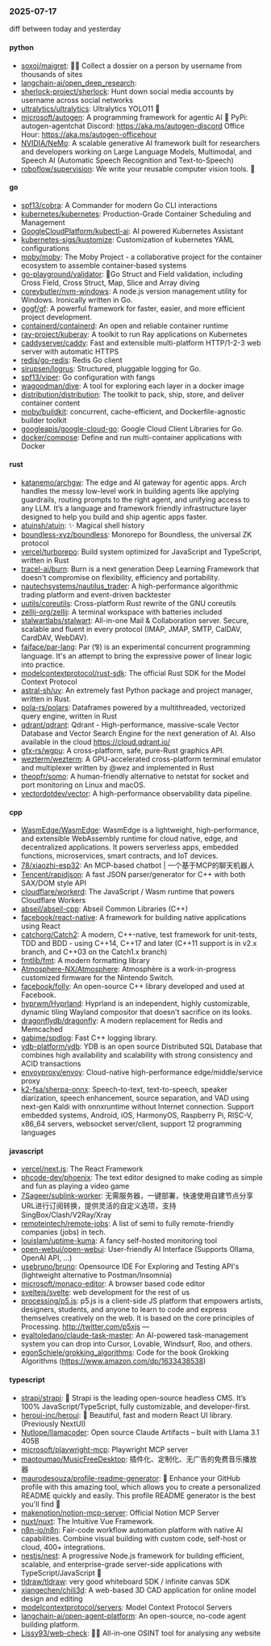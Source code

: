 ### 2025-07-17
diff between today and yesterday

#### python
* [soxoj/maigret](https://github.com/soxoj/maigret): 🕵️‍♂️ Collect a dossier on a person by username from thousands of sites
* [langchain-ai/open_deep_research](https://github.com/langchain-ai/open_deep_research): 
* [sherlock-project/sherlock](https://github.com/sherlock-project/sherlock): Hunt down social media accounts by username across social networks
* [ultralytics/ultralytics](https://github.com/ultralytics/ultralytics): Ultralytics YOLO11 🚀
* [microsoft/autogen](https://github.com/microsoft/autogen): A programming framework for agentic AI 🤖 PyPi: autogen-agentchat Discord: https://aka.ms/autogen-discord Office Hour: https://aka.ms/autogen-officehour
* [NVIDIA/NeMo](https://github.com/NVIDIA/NeMo): A scalable generative AI framework built for researchers and developers working on Large Language Models, Multimodal, and Speech AI (Automatic Speech Recognition and Text-to-Speech)
* [roboflow/supervision](https://github.com/roboflow/supervision): We write your reusable computer vision tools. 💜

#### go
* [spf13/cobra](https://github.com/spf13/cobra): A Commander for modern Go CLI interactions
* [kubernetes/kubernetes](https://github.com/kubernetes/kubernetes): Production-Grade Container Scheduling and Management
* [GoogleCloudPlatform/kubectl-ai](https://github.com/GoogleCloudPlatform/kubectl-ai): AI powered Kubernetes Assistant
* [kubernetes-sigs/kustomize](https://github.com/kubernetes-sigs/kustomize): Customization of kubernetes YAML configurations
* [moby/moby](https://github.com/moby/moby): The Moby Project - a collaborative project for the container ecosystem to assemble container-based systems
* [go-playground/validator](https://github.com/go-playground/validator): 💯Go Struct and Field validation, including Cross Field, Cross Struct, Map, Slice and Array diving
* [coreybutler/nvm-windows](https://github.com/coreybutler/nvm-windows): A node.js version management utility for Windows. Ironically written in Go.
* [gogf/gf](https://github.com/gogf/gf): A powerful framework for faster, easier, and more efficient project development.
* [containerd/containerd](https://github.com/containerd/containerd): An open and reliable container runtime
* [ray-project/kuberay](https://github.com/ray-project/kuberay): A toolkit to run Ray applications on Kubernetes
* [caddyserver/caddy](https://github.com/caddyserver/caddy): Fast and extensible multi-platform HTTP/1-2-3 web server with automatic HTTPS
* [redis/go-redis](https://github.com/redis/go-redis): Redis Go client
* [sirupsen/logrus](https://github.com/sirupsen/logrus): Structured, pluggable logging for Go.
* [spf13/viper](https://github.com/spf13/viper): Go configuration with fangs
* [wagoodman/dive](https://github.com/wagoodman/dive): A tool for exploring each layer in a docker image
* [distribution/distribution](https://github.com/distribution/distribution): The toolkit to pack, ship, store, and deliver container content
* [moby/buildkit](https://github.com/moby/buildkit): concurrent, cache-efficient, and Dockerfile-agnostic builder toolkit
* [googleapis/google-cloud-go](https://github.com/googleapis/google-cloud-go): Google Cloud Client Libraries for Go.
* [docker/compose](https://github.com/docker/compose): Define and run multi-container applications with Docker

#### rust
* [katanemo/archgw](https://github.com/katanemo/archgw): The edge and AI gateway for agentic apps. Arch handles the messy low-level work in building agents like applying guardrails, routing prompts to the right agent, and unifying access to any LLM. It’s a language and framework friendly infrastructure layer designed to help you build and ship agentic apps faster.
* [atuinsh/atuin](https://github.com/atuinsh/atuin): ✨ Magical shell history
* [boundless-xyz/boundless](https://github.com/boundless-xyz/boundless): Monorepo for Boundless, the universal ZK protocol
* [vercel/turborepo](https://github.com/vercel/turborepo): Build system optimized for JavaScript and TypeScript, written in Rust
* [tracel-ai/burn](https://github.com/tracel-ai/burn): Burn is a next generation Deep Learning Framework that doesn't compromise on flexibility, efficiency and portability.
* [nautechsystems/nautilus_trader](https://github.com/nautechsystems/nautilus_trader): A high-performance algorithmic trading platform and event-driven backtester
* [uutils/coreutils](https://github.com/uutils/coreutils): Cross-platform Rust rewrite of the GNU coreutils
* [zellij-org/zellij](https://github.com/zellij-org/zellij): A terminal workspace with batteries included
* [stalwartlabs/stalwart](https://github.com/stalwartlabs/stalwart): All-in-one Mail & Collaboration server. Secure, scalable and fluent in every protocol (IMAP, JMAP, SMTP, CalDAV, CardDAV, WebDAV).
* [faiface/par-lang](https://github.com/faiface/par-lang): Par (⅋) is an experimental concurrent programming language. It's an attempt to bring the expressive power of linear logic into practice.
* [modelcontextprotocol/rust-sdk](https://github.com/modelcontextprotocol/rust-sdk): The official Rust SDK for the Model Context Protocol
* [astral-sh/uv](https://github.com/astral-sh/uv): An extremely fast Python package and project manager, written in Rust.
* [pola-rs/polars](https://github.com/pola-rs/polars): Dataframes powered by a multithreaded, vectorized query engine, written in Rust
* [qdrant/qdrant](https://github.com/qdrant/qdrant): Qdrant - High-performance, massive-scale Vector Database and Vector Search Engine for the next generation of AI. Also available in the cloud https://cloud.qdrant.io/
* [gfx-rs/wgpu](https://github.com/gfx-rs/wgpu): A cross-platform, safe, pure-Rust graphics API.
* [wezterm/wezterm](https://github.com/wezterm/wezterm): A GPU-accelerated cross-platform terminal emulator and multiplexer written by @wez and implemented in Rust
* [theopfr/somo](https://github.com/theopfr/somo): A human-friendly alternative to netstat for socket and port monitoring on Linux and macOS.
* [vectordotdev/vector](https://github.com/vectordotdev/vector): A high-performance observability data pipeline.

#### cpp
* [WasmEdge/WasmEdge](https://github.com/WasmEdge/WasmEdge): WasmEdge is a lightweight, high-performance, and extensible WebAssembly runtime for cloud native, edge, and decentralized applications. It powers serverless apps, embedded functions, microservices, smart contracts, and IoT devices.
* [78/xiaozhi-esp32](https://github.com/78/xiaozhi-esp32): An MCP-based chatbot | 一个基于MCP的聊天机器人
* [Tencent/rapidjson](https://github.com/Tencent/rapidjson): A fast JSON parser/generator for C++ with both SAX/DOM style API
* [cloudflare/workerd](https://github.com/cloudflare/workerd): The JavaScript / Wasm runtime that powers Cloudflare Workers
* [abseil/abseil-cpp](https://github.com/abseil/abseil-cpp): Abseil Common Libraries (C++)
* [facebook/react-native](https://github.com/facebook/react-native): A framework for building native applications using React
* [catchorg/Catch2](https://github.com/catchorg/Catch2): A modern, C++-native, test framework for unit-tests, TDD and BDD - using C++14, C++17 and later (C++11 support is in v2.x branch, and C++03 on the Catch1.x branch)
* [fmtlib/fmt](https://github.com/fmtlib/fmt): A modern formatting library
* [Atmosphere-NX/Atmosphere](https://github.com/Atmosphere-NX/Atmosphere): Atmosphère is a work-in-progress customized firmware for the Nintendo Switch.
* [facebook/folly](https://github.com/facebook/folly): An open-source C++ library developed and used at Facebook.
* [hyprwm/Hyprland](https://github.com/hyprwm/Hyprland): Hyprland is an independent, highly customizable, dynamic tiling Wayland compositor that doesn't sacrifice on its looks.
* [dragonflydb/dragonfly](https://github.com/dragonflydb/dragonfly): A modern replacement for Redis and Memcached
* [gabime/spdlog](https://github.com/gabime/spdlog): Fast C++ logging library.
* [ydb-platform/ydb](https://github.com/ydb-platform/ydb): YDB is an open source Distributed SQL Database that combines high availability and scalability with strong consistency and ACID transactions
* [envoyproxy/envoy](https://github.com/envoyproxy/envoy): Cloud-native high-performance edge/middle/service proxy
* [k2-fsa/sherpa-onnx](https://github.com/k2-fsa/sherpa-onnx): Speech-to-text, text-to-speech, speaker diarization, speech enhancement, source separation, and VAD using next-gen Kaldi with onnxruntime without Internet connection. Support embedded systems, Android, iOS, HarmonyOS, Raspberry Pi, RISC-V, x86_64 servers, websocket server/client, support 12 programming languages

#### javascript
* [vercel/next.js](https://github.com/vercel/next.js): The React Framework
* [phcode-dev/phoenix](https://github.com/phcode-dev/phoenix): The text editor designed to make coding as simple and fun as playing a video game
* [7Sageer/sublink-worker](https://github.com/7Sageer/sublink-worker): 无需服务器，一键部署，快速使用自建节点分享URL进行订阅转换，提供灵活的自定义选项，支持SingBox/Clash/V2Ray/Xray
* [remoteintech/remote-jobs](https://github.com/remoteintech/remote-jobs): A list of semi to fully remote-friendly companies (jobs) in tech.
* [louislam/uptime-kuma](https://github.com/louislam/uptime-kuma): A fancy self-hosted monitoring tool
* [open-webui/open-webui](https://github.com/open-webui/open-webui): User-friendly AI Interface (Supports Ollama, OpenAI API, ...)
* [usebruno/bruno](https://github.com/usebruno/bruno): Opensource IDE For Exploring and Testing API's (lightweight alternative to Postman/Insomnia)
* [microsoft/monaco-editor](https://github.com/microsoft/monaco-editor): A browser based code editor
* [sveltejs/svelte](https://github.com/sveltejs/svelte): web development for the rest of us
* [processing/p5.js](https://github.com/processing/p5.js): p5.js is a client-side JS platform that empowers artists, designers, students, and anyone to learn to code and express themselves creatively on the web. It is based on the core principles of Processing. http://twitter.com/p5xjs —
* [eyaltoledano/claude-task-master](https://github.com/eyaltoledano/claude-task-master): An AI-powered task-management system you can drop into Cursor, Lovable, Windsurf, Roo, and others.
* [egonSchiele/grokking_algorithms](https://github.com/egonSchiele/grokking_algorithms): Code for the book Grokking Algorithms (https://www.amazon.com/dp/1633438538)

#### typescript
* [strapi/strapi](https://github.com/strapi/strapi): 🚀 Strapi is the leading open-source headless CMS. It’s 100% JavaScript/TypeScript, fully customizable, and developer-first.
* [heroui-inc/heroui](https://github.com/heroui-inc/heroui): 🚀 Beautiful, fast and modern React UI library. (Previously NextUI)
* [Nutlope/llamacoder](https://github.com/Nutlope/llamacoder): Open source Claude Artifacts – built with Llama 3.1 405B
* [microsoft/playwright-mcp](https://github.com/microsoft/playwright-mcp): Playwright MCP server
* [maotoumao/MusicFreeDesktop](https://github.com/maotoumao/MusicFreeDesktop): 插件化、定制化、无广告的免费音乐播放器
* [maurodesouza/profile-readme-generator](https://github.com/maurodesouza/profile-readme-generator): 🎨 Enhance your GitHub profile with this amazing tool, which allows you to create a personalized README quickly and easily. This profile README generator is the best you'll find 🚀
* [makenotion/notion-mcp-server](https://github.com/makenotion/notion-mcp-server): Official Notion MCP Server
* [nuxt/nuxt](https://github.com/nuxt/nuxt): The Intuitive Vue Framework.
* [n8n-io/n8n](https://github.com/n8n-io/n8n): Fair-code workflow automation platform with native AI capabilities. Combine visual building with custom code, self-host or cloud, 400+ integrations.
* [nestjs/nest](https://github.com/nestjs/nest): A progressive Node.js framework for building efficient, scalable, and enterprise-grade server-side applications with TypeScript/JavaScript 🚀
* [tldraw/tldraw](https://github.com/tldraw/tldraw): very good whiteboard SDK / infinite canvas SDK
* [xiangechen/chili3d](https://github.com/xiangechen/chili3d): A web-based 3D CAD application for online model design and editing
* [modelcontextprotocol/servers](https://github.com/modelcontextprotocol/servers): Model Context Protocol Servers
* [langchain-ai/open-agent-platform](https://github.com/langchain-ai/open-agent-platform): An open-source, no-code agent building platform.
* [Lissy93/web-check](https://github.com/Lissy93/web-check): 🕵️‍♂️ All-in-one OSINT tool for analysing any website
